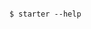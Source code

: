 <!-- usedin: [ _includes/_inlines/Deployment/common/cloud66-starter/cloud66-starter_get-started-v1.md] -->

```

$ starter --help 

```
